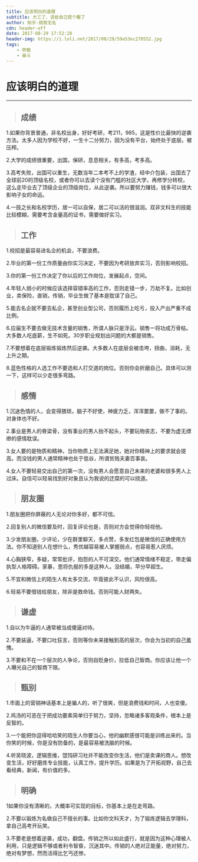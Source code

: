 ```yaml
---
title: 应该明白的道理
subtitle: 大三了，该给自己提个醒了
author: 知乎-寂寂无名
cdn: header-off
date: 2017-08-29 17:52:28
header-img: https://i.loli.net/2017/08/29/59a53ec270552.jpg
tags:
    - 转载
    - 奋斗
---
```



# 应该明白的道理
---

>## 成绩

1.如果你背景普通，非名校出身，好好考研，考211，985，这是性价比最快的逆袭方法。太多人因为学校不好，一生十二分努力，因为没有平台，始终处于底层。被压榨。

2.大学的成绩很重要，出国，保研，息息相关。有多高，考多高。

3.高考失败，出国可以重生，无数当年二本考不上的学渣，经中介包装，出国去了全球前20的顶级名校，或者你可以去读个没有门槛的社区大学，再修学分转校，这么走毕业去了顶级企业的顶级岗位，从此逆袭。所以要努力赚钱，钱多可以很大影响子女的命运。

4.一技之长和名校学历，居一可以自保，居二可以活的很滋润。双非文科生的技能比较模糊，需要考含金量高的证书，需要做好实习。

>## 工作

1.校招是最容易进名企的机会，不要浪费。

2.毕业的第一份工作质量由你实习决定，不要因为考研放弃实习，否则影响校招。

3.你的第一份工作决定了你以后的工作岗位，发展起点，空间。

4.年轻人弱小的时候应该选择容错率高的工作，否则走错一步，万劫不复。比如创业，卖保险，直销，传销，毕业生做了基本是耽误了自己。

5.能去名企就不要去私企，甚至创业型公司，否则履历上吃亏，投入产出严重不成比例。

6.应届生不要去做无技术含量的销售，所谓人脉只是浮云。销售一将功成万骨枯。大多数人吃底薪，生不如死。30岁职业规划出问题的大都是销售。

7.不要想着在底层锻炼锻炼然后逆袭。大多数人在底层会被击垮，扭曲，消耗，无上升之期。

8.蓝色性格的人选工作不要选和人打交道的岗位。否则你会折磨自己。具体可以测一下，这样可以少走很多弯路。

>## 感情

1.沉迷色情的人，会变得猥琐，脑子不好使，神疲力乏，浑浑噩噩，做不了事的。对身体也不好。

2.事业是男人的脊梁骨，没有事业的男人抬不起头，不要玩物丧志，不要为虚无缥缈的感情耽误。

3.女人要的是物质和精神，当你物质上无法满足她，她对你精神上的要求就会提高。而没钱的男人通常精神也处于低谷，所谓贫贱夫妻百事哀。

4.女人不要轻易交出自己的第一次，没有男人会愿意自己未来的老婆和很多男人上过床。自信可以轻易找到好对象且认为我说的迂腐的可以绕道。

>## 朋友圈

1.朋友圈把你屏蔽的人无论对你多好，都不可信。

2.回复别人的微信要及时，回复评论也是，否则对方会觉得你轻视他。

3.少发朋友圈，少评论，少在群里聊天，多点赞，多发红包是微信的正确使用方法。你不知道别人在想什么，秀优越容易被人掌握弱点，也容易惹人厌烦。

4.心胸狭窄，多疑，常常批评，抱怨的人不可深交。他们通常情绪不稳定，带走偏执型人格障碍。家暴，恩将仇报的多是这种人。没结婚，早分早超生。

5.不宜和微信上的陌生人有太多交流，毕竟彼此不认识，风险很高。

6.轻易不要借钱给朋友，除非是救命钱。否则可能人财两失。

>## 谦虚

1.自以为牛逼的人通常被当成傻逼对待。

2.不要装逼，不要口吐狂言，否则等你未来接触到高的层次，你会为当初的自己羞愧。

3.不要和不在一个层次的人争论，否则自贬身价，拉低自己智商。你应该让他一个人曝光自己的智商下限。

>## 甄别

1.市面上的营销神话基本上是骗人的，听了很爽，但是浪费钱和时间，人也变傻。

2.鸡汤的可恶在于把成功要素简单归于努力，坚持，忽略诸多客观条件，根本上是反智的。

3.一个能把你逗得哈哈笑的陌生人你要当心，他的幽默感很可能是训练出来的。当你笑的时候，你是没有防备的，是最容易被洗脑的时候。

4.听吴晓波，逻辑思维，馄饨研习社并不能改变你生活，他们是卖课的商人。想改变生活，好好磨炼专业技能，认真工作，提升学历。如果是为了开拓视野，自己去看经典，新闻，有价值的多。

>## 明确

1如果你没有清晰的，大概率可实现的目标，你基本上是在走弯路。

2.不要以锻炼为名做自己不擅长的事。比如你文科天才，为了锻炼逻辑去学理科，拿自己高考开玩笑。

3.不要老是想着逆袭，成功，翻盘。传销之所以如此盛行，就是因为这种心理被人利用，只是逻辑不够或者利令智昏，沉迷其中。传销的人绝对正能量，绝对努力，绝对有梦想，然而活得比乞丐还惨。
